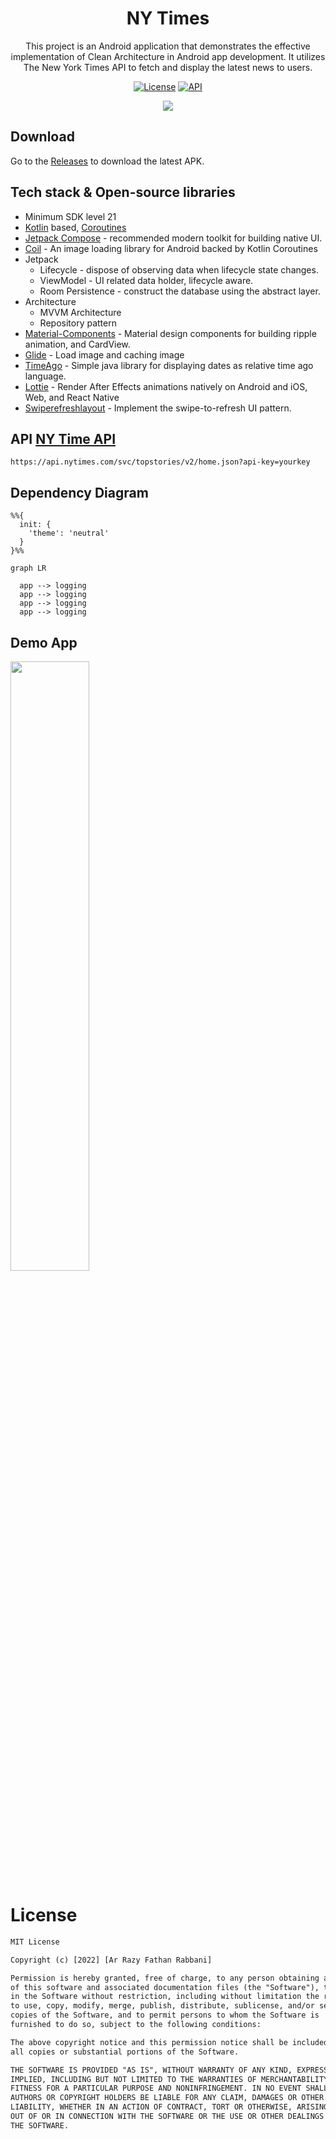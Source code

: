<h1 align="center">NY Times</h1>

<p align="center">  
This project is an Android application that demonstrates the effective implementation of Clean Architecture in Android app development. It utilizes The New York Times API to fetch and display the latest news to users.
</p>

<p align="center">
  <a href="https://opensource.org/licenses/Apache-2.0"><img alt="License" src="https://img.shields.io/badge/License-Apache%202.0-blue.svg"/></a>
  <a href="https://android-arsenal.com/api?level=21"><img alt="API" src="https://img.shields.io/badge/API-21%2B-brightgreen.svg?style=flat"/></a>
</p>

<p align="center">
<img src="media/screenshot.png"/>
</p>

## Download
Go to the [Releases](https://github.com/arrazyfathan/NewYorkTimes-App/releases/download/v1.0/nytimes-release.apk) to download the latest APK.

## Tech stack & Open-source libraries
- Minimum SDK level 21
- [Kotlin](https://kotlinlang.org/) based, [Coroutines](https://github.com/Kotlin/kotlinx.coroutines)
- [Jetpack Compose](https://developer.android.com/jetpack/compose) - recommended modern toolkit for building native UI.
- [Coil](https://coil-kt.github.io/coil/) - An image loading library for Android backed by Kotlin Coroutines
- Jetpack
    - Lifecycle - dispose of observing data when lifecycle state changes.
    - ViewModel - UI related data holder, lifecycle aware.
    - Room Persistence - construct the database using the abstract layer.
- Architecture
    - MVVM Architecture
    - Repository pattern
- [Material-Components](https://github.com/material-components/material-components-android) - Material design components for building ripple animation, and CardView.
- [Glide](https://github.com/bumptech/glide) - Load image and caching image
- [TimeAgo](https://github.com/marlonlom/timeago) - Simple java library for displaying dates as relative time ago language.
- [Lottie](https://github.com/airbnb/lottie-android) - Render After Effects animations natively on Android and iOS, Web, and React Native
- [Swiperefreshlayout](https://developer.android.com/jetpack/androidx/releases/swiperefreshlayout?hl=id) - Implement the swipe-to-refresh UI pattern.

## API [NY Time API](https://developer.nytimes.com/get-started/)
```
https://api.nytimes.com/svc/topstories/v2/home.json?api-key=yourkey
```

## Dependency Diagram

```mermaid
%%{
  init: {
    'theme': 'neutral'
  }
}%%

graph LR

  app --> logging
  app --> logging
  app --> logging
  app --> logging

```

## Demo App
[<img src="https://i.ytimg.com/vi/GoeznEif9ps/maxresdefault.jpg" width="50%">](https://www.youtube.com/watch?v=GoeznEif9ps "Now in Android: 55")

# License

```xml
MIT License

Copyright (c) [2022] [Ar Razy Fathan Rabbani]

Permission is hereby granted, free of charge, to any person obtaining a copy
of this software and associated documentation files (the "Software"), to deal
in the Software without restriction, including without limitation the rights
to use, copy, modify, merge, publish, distribute, sublicense, and/or sell
copies of the Software, and to permit persons to whom the Software is
furnished to do so, subject to the following conditions:

The above copyright notice and this permission notice shall be included in
all copies or substantial portions of the Software.

THE SOFTWARE IS PROVIDED "AS IS", WITHOUT WARRANTY OF ANY KIND, EXPRESS OR
IMPLIED, INCLUDING BUT NOT LIMITED TO THE WARRANTIES OF MERCHANTABILITY,
FITNESS FOR A PARTICULAR PURPOSE AND NONINFRINGEMENT. IN NO EVENT SHALL THE
AUTHORS OR COPYRIGHT HOLDERS BE LIABLE FOR ANY CLAIM, DAMAGES OR OTHER
LIABILITY, WHETHER IN AN ACTION OF CONTRACT, TORT OR OTHERWISE, ARISING FROM,
OUT OF OR IN CONNECTION WITH THE SOFTWARE OR THE USE OR OTHER DEALINGS IN
THE SOFTWARE.
```
